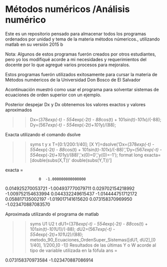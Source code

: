 # Métodos numéricos /Análisis numérico
Este es un repositorio pensado para almacenar todos los programas ordenados por unidad y tema de la materia métodos númericos., utilizando matlab en su versión 2015 b

Nota: Algunos de estos programas fuerón creados por otros estudiantes, pero yo los modifiqué acorde a mi necesidades y requerimientos del docente por lo que agregué varios procesos para mejoralos.

Estos programas fuerón utilizados exitosamente para cursar la materia de Métodos numéericos de la Universidad Don Bosco de El Salvador

Acontinuación muestró como usar el programa para solventar sistemas de ecuaciones de orden superior con un ejemplo.

Posterior despejar Dx y Dx obtenemos los valores exactos y valores aproximados

>> Dx=(378*exp(-t) - 554*exp(-2*t) - 88*cos(t) + 101*sin(t)-101*x)/(-88);
>> Dy=(567*exp(-t) - 554*exp(-2*t)+101*y)/(88);

Exacta utilizando el comando dsolve
>> syms t y x
>> T=[0:1/200:1/40];
>> [X Y]=dsolve('Dx=(378*exp(-t) - 554*exp(-2*t) - 88*cos(t) + 101*sin(t)-101*x)/(-88)','Dy=(567*exp(-t) - 554*exp(-2*t)+101*y)/(88)','x(0)=0','y(0)=-1');
>> format long
>> exacta=[double(subs(X,T))' double(subs(Y,T))']

exacta =

                   0  -1.000000000000000
   0.014925270053721  -1.004937770079711
   0.029702154218992  -1.009752154633994
   0.044332249615437  -1.014444751712172
   0.058817135002197  -1.019017141615620
   0.073158370969950  -1.023470887083570

>> 

Aproximada utilizando el programa de matlab
>> syms U1 U2 t
>> dU1=(378*exp(-t) - 554*exp(-2*t) - 88*cos(t) + 101*sin(t)-101*U1)/(-88);
>> dU2=(567*exp(-t) - 554*exp(-2*t)+101*U2)/(88);
>> metodo_90_Ecuaciones_OrdenSuper_Sistemas([dU1, dU2],[0 1/40], 1/200,[0 -1])
Resultados de las últimas Y o W acorde al tipo de variable utilizada en la fófula
ans =

   0.073158370973584
  -1.023470887086914

>> 
